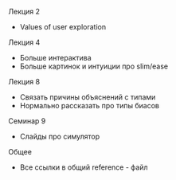 Лекция 2
- Values of user exploration 

Лекция 4
- Больше интерактива
- Больше картинок и интуиции про slim/ease

Лекция 8
- Связать причины объяснений с типами
- Нормально рассказать про типы биасов

Семинар 9
- Слайды про симулятор

Общее
- Все ссылки в общий reference - файл
